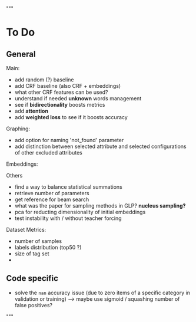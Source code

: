 """
# To Do

## General
Main:
* add random (?) baseline
* add CRF baseline (also CRF + embeddings)
* what other CRF features can be used?
* understand if needed **unknown** words management
* see if **bidirectionality** boosts metrics
* add **attention**
* add **weighted loss** to see if it boosts accuracy

Graphing:
* add option for naming 'not_found' parameter
* add distinction between selected attribute and selected configurations of other excluded attributes

Embeddings:

Others 
* find a way to balance statistical summations
* retrieve number of parameters
* get reference for beam search
* what was the paper for sampling methods in GLP? **nucleus sampling?**
* pca for reducting dimensionality of initial embeddings
* test instability with / without teacher forcing

Dataset Metrics:
* number of samples
* labels distribution (top50 ?)
* size of tag set
* 

## Code specific
* solve the `nan` accuracy issue (due to zero items of a specific category in validation or training) --> maybe use sigmoid / squashing number of false positives?

"""